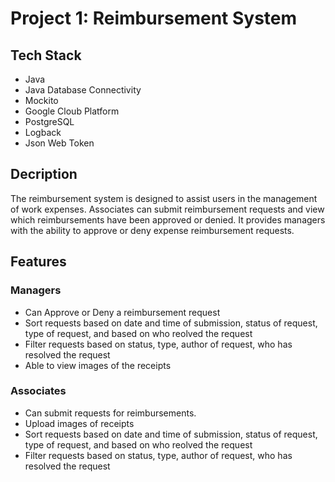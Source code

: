 # Project 1: Reimbursement System

## Tech Stack
- Java
- Java Database Connectivity
- Mockito
- Google Cloub Platform
- PostgreSQL
- Logback
- Json Web Token

## Decription

The reimbursement system is designed to assist users in the management of work expenses.
Associates can submit reimbursement requests and view which reimbursements have been approved or denied.
It provides managers with the ability to approve or deny expense reimbursement requests.  

## Features
### Managers
- Can Approve or Deny a reimbursement request
- Sort requests based on date and time of submission, status of request, type of request, and based on who reolved the request
- Filter requests based on status, type, author of request, who has resolved the request
- Able to view images of the receipts 
### Associates
- Can submit requests for reimbursements.
- Upload images of receipts
- Sort requests based on date and time of submission, status of request, type of request, and based on who reolved the request
- Filter requests based on status, type, author of request, who has resolved the request
